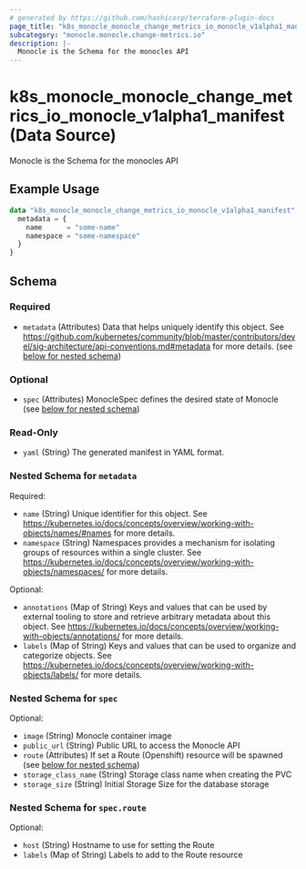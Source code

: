 ```yaml
---
# generated by https://github.com/hashicorp/terraform-plugin-docs
page_title: "k8s_monocle_monocle_change_metrics_io_monocle_v1alpha1_manifest Data Source - terraform-provider-k8s"
subcategory: "monocle.monocle.change-metrics.io"
description: |-
  Monocle is the Schema for the monocles API
---
```


# k8s_monocle_monocle_change_metrics_io_monocle_v1alpha1_manifest (Data Source)

Monocle is the Schema for the monocles API

## Example Usage

```terraform
data "k8s_monocle_monocle_change_metrics_io_monocle_v1alpha1_manifest" "example" {
  metadata = {
    name      = "some-name"
    namespace = "some-namespace"
  }
}
```

<!-- schema generated by tfplugindocs -->
## Schema

### Required

- `metadata` (Attributes) Data that helps uniquely identify this object. See https://github.com/kubernetes/community/blob/master/contributors/devel/sig-architecture/api-conventions.md#metadata for more details. (see [below for nested schema](#nestedatt--metadata))

### Optional

- `spec` (Attributes) MonocleSpec defines the desired state of Monocle (see [below for nested schema](#nestedatt--spec))

### Read-Only

- `yaml` (String) The generated manifest in YAML format.

<a id="nestedatt--metadata"></a>
### Nested Schema for `metadata`

Required:

- `name` (String) Unique identifier for this object. See https://kubernetes.io/docs/concepts/overview/working-with-objects/names/#names for more details.
- `namespace` (String) Namespaces provides a mechanism for isolating groups of resources within a single cluster. See https://kubernetes.io/docs/concepts/overview/working-with-objects/namespaces/ for more details.

Optional:

- `annotations` (Map of String) Keys and values that can be used by external tooling to store and retrieve arbitrary metadata about this object. See https://kubernetes.io/docs/concepts/overview/working-with-objects/annotations/ for more details.
- `labels` (Map of String) Keys and values that can be used to organize and categorize objects. See https://kubernetes.io/docs/concepts/overview/working-with-objects/labels/ for more details.


<a id="nestedatt--spec"></a>
### Nested Schema for `spec`

Optional:

- `image` (String) Monocle container image
- `public_url` (String) Public URL to access the Monocle API
- `route` (Attributes) If set a Route (Openshift) resource will be spawned (see [below for nested schema](#nestedatt--spec--route))
- `storage_class_name` (String) Storage class name when creating the PVC
- `storage_size` (String) Initial Storage Size for the database storage

<a id="nestedatt--spec--route"></a>
### Nested Schema for `spec.route`

Optional:

- `host` (String) Hostname to use for setting the Route
- `labels` (Map of String) Labels to add to the Route resource
